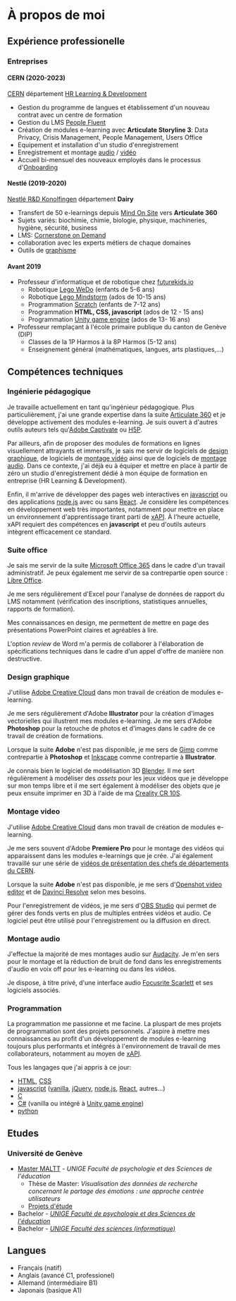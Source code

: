 # À propos de moi

## Expérience professionelle

### Entreprises

#### CERN (2020-2023)

[CERN](https://home.cern) département [HR Learning & Development](https://hr.web.cern.ch/)

* Gestion du programme de langues et établissement d'un nouveau contrat avec un centre de formation
* Gestion du LMS [People Fluent](https://www.peoplefluent.com/)
* Création de modules e-learning avec **Articulate Storyline 3**: Data Privacy, Crisis Management, People Management, Users Office
* Equipement et installation d'un studio d'enregistrement
* Enregistrement et montage [audio](#montage-audio) / [vidéo](#montage-video)
* Accueil bi-mensuel des nouveaux employés dans le processus d'[Onboarding](https://indico.cern.ch/category/13631/)

#### Nestlé (2019-2020)

[Nestlé R&D Konolfingen](https://www.nestle.ch/de/nestleschweiz/forschung/konolfingen) département **Dairy**

* Transfert de 50 e-learnings depuis [Mind On Site](https://www.mindonsite.com/) vers **Articulate 360**
* Sujets variés: biochimie, chimie, biologie, physique, machineries, hygiène, sécurité, business
* LMS: [Cornerstone on Demand](https://www.cornerstoneondemand.com)
* collaboration avec les experts métiers de chaque domaines
* Outils de [graphisme](#design-graphique)

#### Avant 2019

* Professeur d'informatique et de robotique chez [futurekids.io](https://futurekids.io)
    * Robotique [Lego WeDo](https://education.lego.com/en-us/product-resources/wedo-2/downloads/programming-block-descriptions) (enfants de 5-6 ans)
    * Robotique [Lego Mindstorm](https://www.lego.com/fr-ch/themes/mindstorms/about) (ados de 10-15 ans)
    * Programmation [Scratch](https://scratch.mit.edu/) (enfants de 7-12 ans)
    * Programmation **HTML, CSS, javascript** (ados de 12 - 15 ans)
    * Programmation [Unity game engine](https://unity.com/) (ados de 13- 16 ans)
* Professeur remplaçant à l'école primaire publique du canton de Genève (DIP)
    * Classes de la 1P Harmos à la 8P Harmos (5-12 ans)
    * Enseignement général (mathématiques, langues, arts plastiques,...)

## Compétences techniques

### Ingénierie pédagogique

Je travaille actuellement en tant qu'ingénieur pédagogique. Plus particulièrement, j'ai une grande expertise dans la suite [Articulate 360](https://articulate.com/) et je développe activement des modules e-learning. Je suis ouvert à d'autres outils auteurs tels qu'[Adobe Captivate](https://www.adobe.com/ch_fr/products/captivate.html) ou [H5P](https://h5p.org/).

Par ailleurs, afin de proposer des modules de formations en lignes visuellement attrayants et immersifs, je sais me servir de logiciels de [design graphique](#design-graphique), de logiciels de [montage vidéo](#montage-video) ainsi que de logiciels de [montage audio](#montage-audio). Dans ce contexte, j'ai déjà eu à équiper et mettre en place à partir de zéro un studio d'enregistrement dédié à mon équipe de formation en entreprise (HR Learning & Development).

Enfin, il m'arrive de développer des pages web interactives en [javascript](https://www.javascript.com/) ou des applications [node.js](https://nodejs.org/en/) avec ou sans [React](https://reactjs.org/). Je considère les compétences en développement web très importantes, notamment pour mettre en place un environnement d'apprentissage tirant parti de [xAPI](https://xapi.com/). À l'heure actuelle, xAPI requiert des compétences en **javascript** et peu d'outils auteurs intègrent efficacement ce standard.

### Suite office

Je sais me servir de la suite [Microsoft Office 365](https://www.microsoft.com/fr-ch/microsoft-365/business?market=ch) dans le cadre d'un travail administratif. Je peux également me servir de sa contrepartie open source : [Libre Office](https://www.libreoffice.org/).

Je me sers régulièrement d'Excel pour l'analyse de données de rapport du LMS notamment (vérification des inscriptions, statistiques annuelles, rapports de formation).

Mes connaissances en design, me permettent de mettre en page des présentations PowerPoint claires et agréables à lire.

L'option *review* de Word m'a permis de collaborer à l'élaboration de spécifications techniques dans le cadre d'un appel d'offre de manière non destructive.

### Design graphique

J'utilise [Adobe Creative Cloud](https://www.adobe.com/ch_fr/creativecloud.html) dans mon travail de création de modules e-learning.

Je me sers régulièrement d'Adobe **Illustrator** pour la création d'images vectorielles qui illustrent mes modules e-learning. Je me sers d'Adobe **Photoshop** pour la retouche de photos et d'images dans le cadre de ce travail de création de formations.

Lorsque la suite **Adobe** n'est pas disponible, je me sers de [Gimp](https://www.gimp.org/) comme contrepartie à **Photoshop** et [Inkscape](https://inkscape.org/) comme contrepartie à **Illustrator**.

Je connais bien le logiciel de modélisation 3D [Blender](https://www.blender.org/). Il me sert régulièrement à modéliser des *assets* pour les jeux vidéos que je développe sur mon temps libre et il me sert également à modéliser des objets que je peux ensuite imprimer en 3D à l'aide de ma [Creality CR 10S](https://www.creality3dofficial.com/products/official-creality-cr-10s-3d-printer).

### Montage video

J'utilise [Adobe Creative Cloud](https://www.adobe.com/ch_fr/creativecloud.html) dans mon travail de création de modules e-learning.

Je me sers souvent d'Adobe **Premiere Pro** pour le montage des vidéos qui apparaissent dans les modules e-learnings que je crée. J'ai également travaillé sur une série de [vidéos de présentation des chefs de départements du CERN](https://videos.cern.ch/search?page=1&size=21&q=onboarding).

Lorsque la suite **Adobe** n'est pas disponible, je me sers d'[Openshot video editor](https://www.openshot.org/) et de [Davinci Resolve](https://davinciresolve.us.com/) selon mes besoins.

Pour l'enregistrement de vidéos, je me sers d'[OBS Studio](https://obsproject.com/) qui permet de gérer des fonds verts en plus de multiples entrées vidéos et audio. Ce logiciel peut être utilisé pour l'enregistrement ou la diffusion en direct.

### Montage audio

J'effectue la majorité de mes montages audio sur [Audacity](https://www.audacityteam.org/). Je m'en sers pour le montage et la réduction de bruit de fond dans les enregistrements d'audio en voix off pour les e-learning ou dans les vidéos.

Je dispose, à titre privé, d'une interface audio [Focusrite Scarlett](https://focusrite.com/en/scarlett) et ses logiciels associés.

### Programmation

La programmation me passionne et me facine. La pluspart de mes projets de programmation sont des projets personnels. J'aspire à mettre mes connaissances au profit d'un développement de modules e-learning toujours plus performants et intégrés à l'environnement de travail de mes collaborateurs, notamment au moyen de [xAPI](https://xapi.com/).

Tous les langages que j'ai appris à ce jour:

* [HTML](https://fr.wikipedia.org/wiki/Hypertext_Markup_Language), [CSS](https://fr.wikipedia.org/wiki/CSS)
* [javascript](https://fr.wikipedia.org/wiki/JavaScript) ([vanilla](http://vanilla-js.com/), [jQuery](https://jquery.com/), [node.js](https://nodejs.org/en/), [React](https://reactjs.org/), autres...)
* [C](https://fr.wikipedia.org/wiki/C_(langage))
* [C#](https://fr.wikipedia.org/wiki/C_sharp) (vanilla ou intégré à [Unity game engine](https://unity.com/))
* [python](https://www.python.org/)

## Etudes

### Université de Genève

* [Master MALTT](https://maltt.unige.ch/) - *UNIGE Faculté de psychologie et des Sciences de l'éducation*
    * Thèse de Master: *Visualisation des données de recherche concernant le partage des émotions : une approche centrée utilisateurs*
    * [Projets d'étude](http://tecfaetu.unige.ch/etu-maltt/wall-e/bersetp0/)
* Bachelor - *[UNIGE Faculté de psychologie et des Sciences de l'éducation](https://www.unige.ch/fapse/)*
* Bachelor - *[UNIGE Faculté des sciences (informatique)](https://www.unige.ch/dinfo/formations/bachelor/)*

## Langues

* Français (natif)
* Anglais (avancé C1, professionel)
* Allemand (intermédiaire B1)
* Japonais (basique A1)